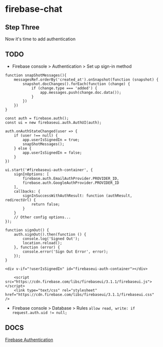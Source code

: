 # firebase-chat

## Step Three
Now it's time to add authentication

## TODO
* Firebase console > Authentication > Set up sign-in method
```
function snapShotMessages(){
    messagesRef.orderBy('created_at').onSnapshot(function (snapshot) {
        snapshot.docChanges().forEach(function (change) {
            if (change.type === 'added') {
                app.messages.push(change.doc.data());
            }
        })
    })
}

const auth = firebase.auth();
const ui = new firebaseui.auth.AuthUI(auth);

auth.onAuthStateChanged(user => {
    if (user !== null) {
        app.userIsSignedIn = true;
        snapShotMessages();
    } else {
        app.userIsSignedIn = false;
    }
})

ui.start('#firebaseui-auth-container', {
    signInOptions: [
        firebase.auth.EmailAuthProvider.PROVIDER_ID,
        firebase.auth.GoogleAuthProvider.PROVIDER_ID
    ],
    callbacks: {
        signInSuccessWithAuthResult: function (authResult, redirectUrl) {
            return false;
        }
    }
    // Other config options...
});

function signOut() {
    auth.signOut().then(function () {
        console.log('Signed Out');
        location.reload();
    }, function (error) {
        console.error('Sign Out Error', error);
    });
}
```
`<div v-if="!userIsSignedIn" id="firebaseui-auth-container"></div>`
```
    <script src="https://cdn.firebase.com/libs/firebaseui/3.1.1/firebaseui.js"></script>
    <link type="text/css" rel="stylesheet" href="https://cdn.firebase.com/libs/firebaseui/3.1.1/firebaseui.css" />
```
* Firebase console > Database > Rules `allow read, write: if request.auth.uid != null;`

## DOCS
[Firebase Authentication](https://firebase.google.com/docs/auth/web/start)

